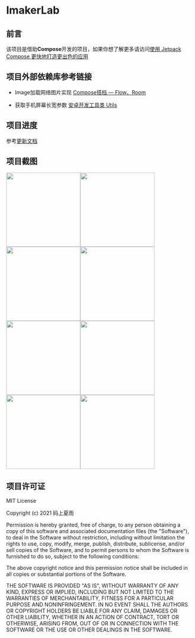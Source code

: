 # ImakerLab

## 前言

该项目是借助**Compose**开发的项目，如果你想了解更多请访问[使用 Jetpack Compose 更快地打造更出色的应用](https://developer.android.com/jetpack/compose?hl=zh-cn)

## 项目外部依赖库参考链接

- Image加载网络图片实现
  [Compose搭档 — Flow、Room](https://blog.csdn.net/u010976213/article/details/117325771)

- 获取手机屏幕长宽参数
  [安卓开发工具类 Utils](https://github.com/SakurajimaMaii/Utils)

## 项目进度

参考[更新文档](https://github.com/SakurajimaMaii/jSchool/blob/master/log/UpDateLog.md)

## 项目截图
<img src="https://img-blog.csdnimg.cn/21b9895e25964d65b616e642f4c022b7.jpg" width="200px" /><img src="https://img-blog.csdnimg.cn/878a618467ae454abe35993d8e04702d.jpg" width="200px" /><img src="https://img-blog.csdnimg.cn/74b64fe4b7f64098bebad259cee292d6.jpg" width="200px" /><img src="https://img-blog.csdnimg.cn/c737c18d73034d938d4b53a7897ee46d.jpg" width="200px" /><img src="https://img-blog.csdnimg.cn/924796beb9f44cdb82ccebf8e9f637f0.jpg" width="200px" /><img src="https://img-blog.csdnimg.cn/093f47fc76124c63802b3b6b5be268fd.jpg" width="200px" /><img src="https://img-blog.csdnimg.cn/924796beb9f44cdb82ccebf8e9f637f0.jpg" width="200px" /><img src="https://img-blog.csdnimg.cn/52b672428c384756ac08eb4ba73a01d4.jpg" width="200px" />

## 项目许可证
MIT License

Copyright (c) 2021 码上夏雨

Permission is hereby granted, free of charge, to any person obtaining a copy
of this software and associated documentation files (the "Software"), to deal
in the Software without restriction, including without limitation the rights
to use, copy, modify, merge, publish, distribute, sublicense, and/or sell
copies of the Software, and to permit persons to whom the Software is
furnished to do so, subject to the following conditions:

The above copyright notice and this permission notice shall be included in all
copies or substantial portions of the Software.

THE SOFTWARE IS PROVIDED "AS IS", WITHOUT WARRANTY OF ANY KIND, EXPRESS OR
IMPLIED, INCLUDING BUT NOT LIMITED TO THE WARRANTIES OF MERCHANTABILITY,
FITNESS FOR A PARTICULAR PURPOSE AND NONINFRINGEMENT. IN NO EVENT SHALL THE
AUTHORS OR COPYRIGHT HOLDERS BE LIABLE FOR ANY CLAIM, DAMAGES OR OTHER
LIABILITY, WHETHER IN AN ACTION OF CONTRACT, TORT OR OTHERWISE, ARISING FROM,
OUT OF OR IN CONNECTION WITH THE SOFTWARE OR THE USE OR OTHER DEALINGS IN THE
SOFTWARE.
